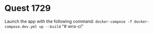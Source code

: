 # Quest 1729

Launch the app with the following command: `docker-compose -f docker-compose.dev.yml up --build`
"# wns-ci" 
